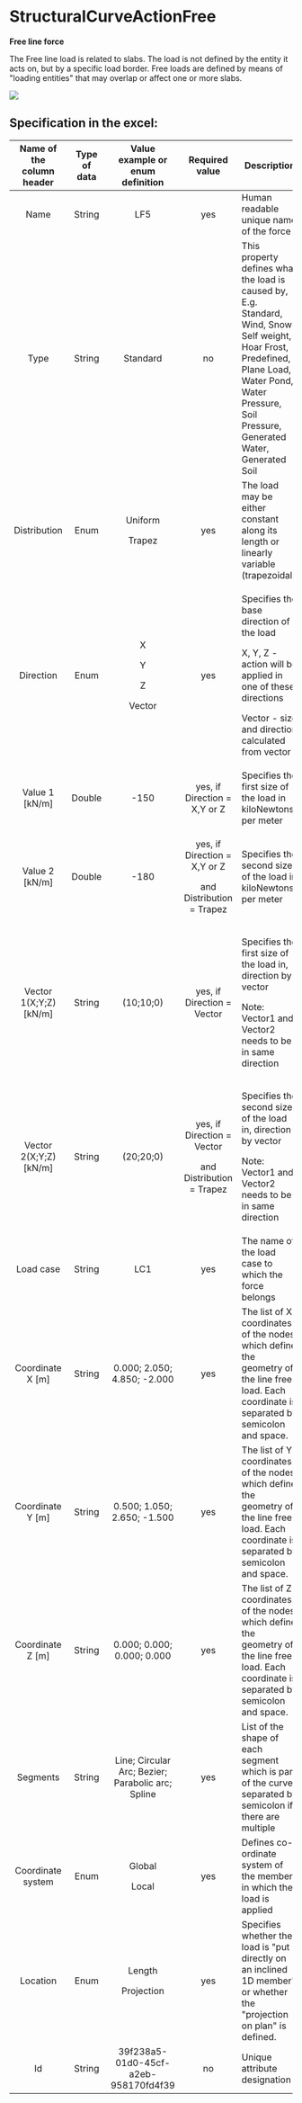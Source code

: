# StructuralCurveActionFree

**Free line force**

The Free line load is related to slabs. The load is not defined by the entity it acts on, but by a specific load border. Free loads are defined by means of "loading entities" that may overlap or affect one or more slabs.

![](../.gitbook/assets/39\_structuralcurveactionfree1.png)

## Specification in the excel:

| **Name of the column header** | **Type of data** |            **Value example or enum definition**            |                               **Required value**                               | **Description**                                                                                                                                                                                          |
| :---------------------------: | :--------------: | :--------------------------------------------------------: | :----------------------------------------------------------------------------: | -------------------------------------------------------------------------------------------------------------------------------------------------------------------------------------------------------- |
|              Name             |      String      |                             LF5                            |                                       yes                                      | Human readable unique name of the force                                                                                                                                                                  |
|              Type             |      String      |                          Standard                          |                                       no                                       | This property defines what the load is caused by, E.g. Standard, Wind, Snow, Self weight, Hoar Frost, Predefined, Plane Load, Water Pond, Water Pressure, Soil Pressure, Generated Water, Generated Soil |
|          Distribution         |       Enum       |             <p>Uniform</p><p></p><p>Trapez</p>             |                                       yes                                      | The load may be either constant along its length or linearly variable (trapezoidal).                                                                                                                     |
|           Direction           |       Enum       | <p>X</p><p></p><p>Y</p><p></p><p>Z</p><p></p><p>Vector</p> |                                       yes                                      | <p>Specifies the base direction of the load</p><p>X, Y, Z - action will be applied in one of these directions</p><p>Vector - size and direction calculated from vector</p>                               |
|        Value 1 \[kN/m]        |      Double      |                            -150                            |                          yes, if Direction = X,Y or Z                          | Specifies the first size of the load in kiloNewtons per meter                                                                                                                                            |
|        Value 2 \[kN/m]        |      Double      |                            -180                            | <p>yes, if Direction = X,Y or Z</p><p></p><p>and Distribution = Trapez</p> | Specifies the second size of the load in kiloNewtons per meter                                                                                                                                           |
|    Vector 1(X;Y;Z) \[kN/m]    |      String      |                          (10;10;0)                         |                           yes, if Direction = Vector                           | <p>Specifies the first size of the load in, direction by vector</p><p>Note: Vector1 and Vector2 needs to be in same direction</p>                                                                        |
|    Vector 2(X;Y;Z) \[kN/m]    |      String      |                          (20;20;0)                         |  <p>yes, if Direction = Vector</p><p></p><p>and Distribution = Trapez</p>  | <p>Specifies the second size of the load in, direction by vector</p><p>Note: Vector1 and Vector2 needs to be in same direction</p>                                                                       |
|           Load case           |      String      |                             LC1                            |                                       yes                                      | The name of the load case to which the force belongs                                                                                                                                                     |
|       Coordinate X \[m]       |      String      |                 0.000; 2.050; 4.850; -2.000                |                                       yes                                      | The list of X coordinates of the nodes which define the geometry of the line free load. Each coordinate is separated by semicolon and space.                                                             |
|       Coordinate Y \[m]       |      String      |                 0.500; 1.050; 2.650; -1.500                |                                       yes                                      | The list of Y coordinates of the nodes which define the geometry of the line free load. Each coordinate is separated by semicolon and space.                                                             |
|       Coordinate Z \[m]       |      String      |                 0.000; 0.000; 0.000; 0.000                 |                                       yes                                      | The list of Z coordinates of the nodes which define the geometry of the line free load. Each coordinate is separated by semicolon and space.                                                             |
|            Segments           |      String      |      Line; Circular Arc; Bezier; Parabolic arc; Spline     |                                       yes                                      | List of the shape of each segment which is part of the curve, separated by semicolon if there are multiple                                                                                               |
|       Coordinate system       |       Enum       |                  <p>Global</p><p>Local</p>                 |                                       yes                                      | Defines co-ordinate system of the member in which the load is applied                                                                                                                                    |
|            Location           |       Enum       |               <p>Length</p><p>Projection</p>               |                                       yes                                      | Specifies whether the load is "put directly on an inclined 1D member" or whether the "projection on plan" is defined.                                                                                    |
|               Id              |      String      |            39f238a5-01d0-45cf-a2eb-958170fd4f39            |                                       no                                       | Unique attribute designation                                                                                                                                                                             |
